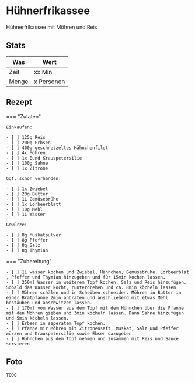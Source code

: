 # Hühnerfrikassee

Hühnerfrikassee mit Möhren und Reis.

## Stats

| Was   | Wert        |
|-------|-------------|
| Zeit  | xx Min      |
| Menge | x Personen |

## Rezept

=== "Zutaten"

    Einkaufen:
    
    - [ ] 125g Reis
    - [ ] 200g Erbsen
    - [ ] 400g geschnetzeltes Hähnchenfilet
    - [ ] 4x Möhren
    - [ ] 1x Bund Krauspetersilie 
    - [ ] 100g Sahne 
    - [ ] 1x Zitrone

    Ggf. schon vorhanden:

    - [ ] 1x Zwiebel
    - [ ] 20g Butter
    - [ ] 1L Gemüsebrühe
    - [ ] 1x Lorbeerblatt
    - [ ] 10g Mehl
    - [ ] 1L Wasser

    Gewürze:

    - [ ] 8g Muskatpulver
    - [ ] 8g Pfeffer
    - [ ] 8g Salz
    - [ ] 8g Thymian

=== "Zubereitung"

    - [ ] 1L wasser kochen und Zwiebel, Hähnchen, Gemüsebrühe, Lorbeerblat , Pfeffer und Thymian hinzugeben und für 15min kochen lassen.
    - [ ] 250ml Wasser in weiterem Topf kochen. Salz und Reis hinzufügen. Sobald das Wasser kocht, runterdrehen und ca. 8min köcheln lassen.
    - [ ] Möhren schälen und in Scheiben schneiden. Möhren in Butter in einer Bratpfanne 2min anbraten und anschließend mit etwas Mehl bestäuben und anschwitzen lassen.
    - [ ] 170ml vom Wasser aus dem Topf mit dem Hühnchen über die Pfanne mit den Möhren gießen und 3min köcheln lassen. Dann Sahne hinzufügen und 5min köcheln lassen.
    - [ ] Erbsen in seperatem Topf kochen.
    - [ ] Pfanne mir Möhren mit Zitronensaft, Muskat, Salz und Pfeffer würzen und Krauspetersilie sowie Ebsen dazugeben.
    - [ ] Hühnchen aus dem Topf nehmen und zusammen mit Reis und Sauce servieren

## Foto

    TODO
